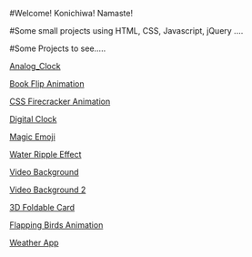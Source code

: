 #Welcome! Konichiwa! Namaste!

#Some small projects using HTML, CSS, Javascript, jQuery ....

#Some Projects to see.....



[Analog_Clock](https://astrogeek77.github.io/Daily_Coding_Challenge_2021/Analog%20Clock/)

[Book Flip Animation](https://astrogeek77.github.io/Daily_Coding_Challenge_2021/Book%20Flip%20Animation/)

[CSS Firecracker Animation](https://astrogeek77.github.io/Daily_Coding_Challenge_2021/CSS%20Firecracker%20Animation/)

[Digital Clock](https://astrogeek77.github.io/Daily_Coding_Challenge_2021/Digital%20Clock/)

[Magic Emoji](https://astrogeek77.github.io/Daily_Coding_Challenge_2021/Magic%20Emoji/)

[Water Ripple Effect](https://astrogeek77.github.io/Daily_Coding_Challenge_2021/Water%20Ripple%20Effect/)

[Video Background](https://astrogeek77.github.io/Daily_Coding_Challenge_2021/video%20background/)

[Video Background 2](https://astrogeek77.github.io/Daily_Coding_Challenge_2021/video%20background%202/)

[3D Foldable Card](https://astrogeek77.github.io/Daily_Coding_Challenge_2021/3D%20Foldable%20Card/)

[Flapping Birds Animation](https://astrogeek77.github.io/Daily_Coding_Challenge_2021/Flapping%20Birds%20Animation/)

[Weather App](https://astrogeek77.github.io/Daily_Coding_Challenge_2021/weather%20app%202.0/)
